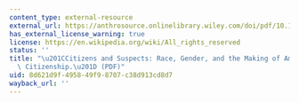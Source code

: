 ```yaml
---
content_type: external-resource
external_url: https://anthrosource.onlinelibrary.wiley.com/doi/pdf/10.1111/traa.12098
has_external_license_warning: true
license: https://en.wikipedia.org/wiki/All_rights_reserved
status: ''
title: "\u201CCitizens and Suspects: Race, Gender, and the Making of American Muslim\
  \ Citizenship.\u201D (PDF)"
uid: 8d621d9f-4958-49f9-8707-c38d913cd8d7
wayback_url: ''
---
```

